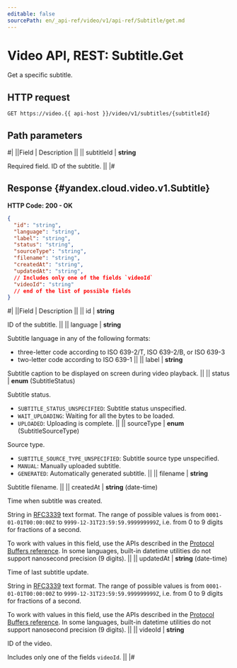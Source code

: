 ```yaml
---
editable: false
sourcePath: en/_api-ref/video/v1/api-ref/Subtitle/get.md
---
```


# Video API, REST: Subtitle.Get

Get a specific subtitle.

## HTTP request

```
GET https://video.{{ api-host }}/video/v1/subtitles/{subtitleId}
```

## Path parameters

#|
||Field | Description ||
|| subtitleId | **string**

Required field. ID of the subtitle. ||
|#

## Response {#yandex.cloud.video.v1.Subtitle}

**HTTP Code: 200 - OK**

```json
{
  "id": "string",
  "language": "string",
  "label": "string",
  "status": "string",
  "sourceType": "string",
  "filename": "string",
  "createdAt": "string",
  "updatedAt": "string",
  // Includes only one of the fields `videoId`
  "videoId": "string"
  // end of the list of possible fields
}
```

#|
||Field | Description ||
|| id | **string**

ID of the subtitle. ||
|| language | **string**

Subtitle language in any of the following formats:
* three-letter code according to ISO 639-2/T, ISO 639-2/B, or ISO 639-3
* two-letter code according to ISO 639-1 ||
|| label | **string**

Subtitle caption to be displayed on screen during video playback. ||
|| status | **enum** (SubtitleStatus)

Subtitle status.

- `SUBTITLE_STATUS_UNSPECIFIED`: Subtitle status unspecified.
- `WAIT_UPLOADING`: Waiting for all the bytes to be loaded.
- `UPLOADED`: Uploading is complete. ||
|| sourceType | **enum** (SubtitleSourceType)

Source type.

- `SUBTITLE_SOURCE_TYPE_UNSPECIFIED`: Subtitle source type unspecified.
- `MANUAL`: Manually uploaded subtitle.
- `GENERATED`: Automatically generated subtitle. ||
|| filename | **string**

Subtitle filename. ||
|| createdAt | **string** (date-time)

Time when subtitle was created.

String in [RFC3339](https://www.ietf.org/rfc/rfc3339.txt) text format. The range of possible values is from
`0001-01-01T00:00:00Z` to `9999-12-31T23:59:59.999999999Z`, i.e. from 0 to 9 digits for fractions of a second.

To work with values in this field, use the APIs described in the
[Protocol Buffers reference](https://developers.google.com/protocol-buffers/docs/reference/overview).
In some languages, built-in datetime utilities do not support nanosecond precision (9 digits). ||
|| updatedAt | **string** (date-time)

Time of last subtitle update.

String in [RFC3339](https://www.ietf.org/rfc/rfc3339.txt) text format. The range of possible values is from
`0001-01-01T00:00:00Z` to `9999-12-31T23:59:59.999999999Z`, i.e. from 0 to 9 digits for fractions of a second.

To work with values in this field, use the APIs described in the
[Protocol Buffers reference](https://developers.google.com/protocol-buffers/docs/reference/overview).
In some languages, built-in datetime utilities do not support nanosecond precision (9 digits). ||
|| videoId | **string**

ID of the video.

Includes only one of the fields `videoId`. ||
|#